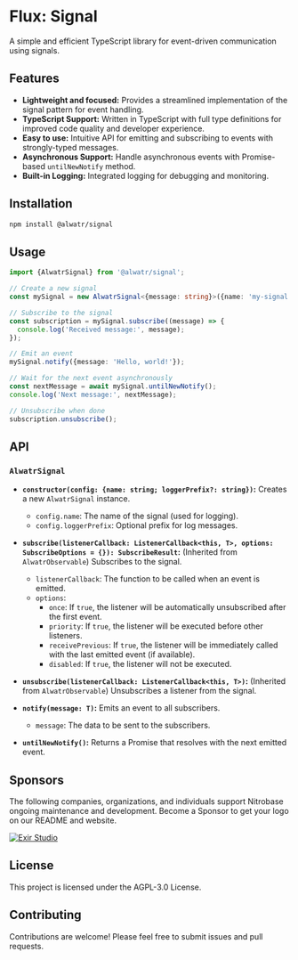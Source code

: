 # Flux: Signal

A simple and efficient TypeScript library for event-driven communication using signals.

## Features

* **Lightweight and focused:**  Provides a streamlined implementation of the signal pattern for event handling.
* **TypeScript Support:**  Written in TypeScript with full type definitions for improved code quality and developer experience.
* **Easy to use:**  Intuitive API for emitting and subscribing to events with strongly-typed messages.
* **Asynchronous Support:**  Handle asynchronous events with Promise-based `untilNewNotify` method.
* **Built-in Logging:**  Integrated logging for debugging and monitoring.

## Installation

```bash
npm install @alwatr/signal
```

## Usage

```typescript
import {AlwatrSignal} from '@alwatr/signal';

// Create a new signal
const mySignal = new AlwatrSignal<{message: string}>({name: 'my-signal'});

// Subscribe to the signal
const subscription = mySignal.subscribe((message) => {
  console.log('Received message:', message);
});

// Emit an event
mySignal.notify({message: 'Hello, world!'});

// Wait for the next event asynchronously
const nextMessage = await mySignal.untilNewNotify();
console.log('Next message:', nextMessage);

// Unsubscribe when done
subscription.unsubscribe();
```

## API

### `AlwatrSignal`

* **`constructor(config: {name: string; loggerPrefix?: string})`:** Creates a new `AlwatrSignal` instance.
  * `config.name`: The name of the signal (used for logging).
  * `config.loggerPrefix`: Optional prefix for log messages.

* **`subscribe(listenerCallback: ListenerCallback<this, T>, options: SubscribeOptions = {}): SubscribeResult`:**  (Inherited from `AlwatrObservable`) Subscribes to the signal.
  * `listenerCallback`: The function to be called when an event is emitted.
  * `options`:
    * `once`: If `true`, the listener will be automatically unsubscribed after the first event.
    * `priority`: If `true`, the listener will be executed before other listeners.
    * `receivePrevious`: If `true`, the listener will be immediately called with the last emitted event (if available).
    * `disabled`: If `true`, the listener will not be executed.

* **`unsubscribe(listenerCallback: ListenerCallback<this, T>)`:**  (Inherited from `AlwatrObservable`) Unsubscribes a listener from the signal.

* **`notify(message: T)`:** Emits an event to all subscribers.
  * `message`: The data to be sent to the subscribers.

* **`untilNewNotify()`:** Returns a Promise that resolves with the next emitted event.

## Sponsors

The following companies, organizations, and individuals support Nitrobase ongoing maintenance and development. Become a Sponsor to get your logo on our README and website.

[![Exir Studio](https://avatars.githubusercontent.com/u/181194967?s=200&v=4)](https://exirstudio.com)

## License

This project is licensed under the AGPL-3.0 License.

## Contributing

Contributions are welcome! Please feel free to submit issues and pull requests.
